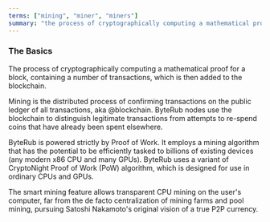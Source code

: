 ```yaml
---
terms: ["mining", "miner", "miners"]
summary: "the process of cryptographically computing a mathematical proof for a block, containing a number of transactions, which is then added to the blockchain"
---
```


### The Basics

The process of cryptographically computing a mathematical proof for a block, containing a number of transactions, which is then added to the blockchain.

Mining is the distributed process of confirming transactions on the public ledger of all transactions, aka @blockchain.  ByteRub nodes use the blockchain to distinguish legitimate transactions from attempts to re-spend coins that have already been spent elsewhere.

ByteRub is powered strictly by Proof of Work. It employs a mining algorithm that has the potential to be efficiently tasked to billions of existing devices (any modern x86 CPU and many GPUs). ByteRub uses a variant of CryptoNight Proof of Work (PoW) algorithm, which is designed for use in ordinary CPUs and GPUs.

The smart mining feature allows transparent CPU mining on the user's computer, far from the de facto centralization of mining farms and pool mining, pursuing Satoshi Nakamoto's original vision of a true P2P currency.
